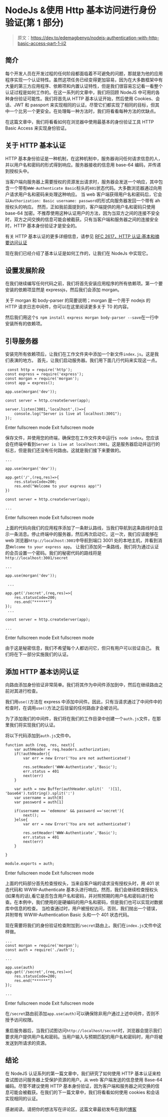 # NodeJs &使用 Http 基本访问进行身份验证(第 1 部分)

> 原文：<https://dev.to/edemagbenyo/nodejs-authentication-with-http-basic-access-part-1-ii2>

## 简介

每个开发人员在开发过程的任何阶段都面临着不可避免的问题，那就是为他的应用程序实现一个认证特性。虽然这项任务已经变得更加容易，因为在大多数框架中有大量的第三方应用程序、依赖项和内置认证特性，但是我们很容易忘记看一看整个认证过程是如何工作的。在这一系列的文章中，我们将回顾 NodeJS 中可用的各种身份验证可能性。我们将首先从 HTTP 基本认证开始，然后使用 Cookies、会话、JWT 和 passport 来实现相同的认证。尽管它们都实现了相同的目标，但其中一个比另一个更安全。在处理每一种方法时，我们将看看每种方法的优缺点。

在这篇文章中，我们将看看如何在浏览器中使用最基本的身份验证工具 HTTP Basic Access 来实现身份验证。

## 关于 HTTP 基本认证

HTTP 基本身份验证是一种机制，在这种机制中，服务器询问任何请求信息的人，并以用户名和密码的形式得到响应。服务器接收的信息用 base-64 编码，并传递到授权头中。

当客户端向服务器上需要授权的资源发出请求时，服务器会发送一个响应，其中包含一个带有`WWW-Authenticate Basic`标头的`401`状态代码。大多数浏览器通过向用户请求用户名和密码来处理这种响应。
当 web 客户端获得用户名和密码后，它会以`Authorization: Basic username: password`的形式向服务器发回一个带有 ah 授权头的响应。
然而，正如我前面提到的，客户端提供的用户名和密码只使用 base-64 加密。不推荐使用这种认证用户的方法，因为当双方之间的连接不安全时，双方之间交换的信息可能会被截获。只有当客户端和服务器之间的连接安全时，HTTP 基本身份验证才是安全的。

有关 HTTP 基本认证的更多详细信息，请参见 [RFC 2617，HTTP 认证:基本和摘要访问认证](http://www.ietf.org/rfc/rfc2617.txt)

现在我们已经介绍了基本认证是如何工作的，让我们在 NodeJs 中实现它。

## 设置发展阶段

在我们继续编写任何代码之前，我们将首先安装应用程序的所有依赖项。第一个要安装的依赖项显然是 expressjs，然后我们会添加 morgan。

关于 morgan 和 body-parser 的简要说明；morgan 是一个用于 nodejs 的 HTTP 请求日志中间件，你可以在这里阅读更多关于 T0 的内容。

然后我们用这个`$ npm install express morgan body-parser --save`在一行中安装所有的依赖项。

## 引导服务器

安装完所有依赖项后，让我们在工作文件夹中添加一个新文件`index.js`。这是我们表演的地方。
首先，让我们启动服务器。我们用下面几行代码来实现这一点。

```
 const http = require('http');
const express = require('express');
const morgan = require('morgan');
const app = express();

app.use(morgan('dev'));

const server = http.createServer(app);

server.listen(3001,'localhost',()=>{
    console.log("Server is live at localhost:3001");
}); 
```

Enter fullscreen mode Exit fullscreen mode

保存文件，并使用您的终端，确保您在工作文件夹中运行`$ node index`。您应该会在终端中看到`Server is live at localhost:3001`。这是服务器启动并运行的标志，但是我们还没有任何路由。这就是我们接下来要做的。

```
...

app.use(morgan('dev'));

app.get('/',(req,res)=>{
    res.statusCode=200;
    res.end("Welcome to your express app!")
})

const server = http.createServer(app);

... 
```

Enter fullscreen mode Exit fullscreen mode

上面的代码向我们的应用程序添加了一条默认路线，当我们导航到这条路线时会显示一条消息。停止终端中的服务器，然后再次启动它。这一次，我们应该能够在 web 浏览器`http://localhost:3001`中导航到端口 3001 处的本地主机，并看到消息`Welcome to your express app`。
让我们添加另一条路线，我们将为通过认证的会员设置一个密码。我们的秘密代码的路线将是`http://localhost:3001/secret`

```
...

app.use(morgan('dev'));

 ...

app.get('/secret',(req,res)=>{
    res.statusCode=200;
    res.end("******")
});
 ...

const server = http.createServer(app);

... 
```

Enter fullscreen mode Exit fullscreen mode

由于这是秘密信息，我们不希望每个人都访问它，但只有用户可以验证自己。
我们将在下一部分实施我们的认证。

## 添加 HTTP 基本访问认证

向路由添加身份验证非常简单。我们将其作为中间件添加到中，然后在继续路由之前对其进行检查。

我们用`use()`方法在 express 中添加中间件。因此，只有当请求通过了中间件中的检查时，在调用`use()`方法之后驻留的任何路由才会被访问。

为了添加我们的中间件，我们将在我们的工作目录中创建一个`auth.js`文件，在那里我们将实现我们的认证。

将以下代码添加到`auth.js`文件中。

```
function auth (req, res, next){
    var authHeader = req.headers.authorization;
    if(!authHeader){
        var err = new Error('You are not authenticated')

        res.setHeader('WWW-Authenticate','Basic');
        err.status = 401
        next(err)
    }

    var auth = new Buffer(authHeader.split('  ')[1], 'base64').toString().split(':')
    var username = auth[0]
    var password = auth[1]

    if(username == 'edemone' && password =='secret'){
        next();
    }else{
        var err = new Error('You are not authenticated')

        res.setHeader('WWW-Authenticate','Basic');
        err.status = 401
        next(err)
    }

}

module.exports = auth; 
```

Enter fullscreen mode Exit fullscreen mode

上面的代码部分首先检查授权头，当来自客户端的请求没有授权头时，用 401 状态代码和 WWW-Authenticate 基本头进行响应。然而，我们会继续检查授权头(如果有的话),看它是否包含用户名和密码，并对照预期的用户名和密码进行检查。在本例中，我们使用的是硬编码的用户名和密码，但是我们也可以实现对数据库中信息的检查。
当检查通过时，用户被授权访问，否则，我们抛出一个错误，并附带有 WWW-Authentication Basic 头和一个 401 状态代码。

现在需要将我们的身份验证检查附加到`/secret`路由上。我们在`index.js`文件中这样做。

```
...
const morgan = require('morgan');
const auth = require('./auth');

...

app.use(auth)
app.get('/secret',(req,res)=>{
    res.statusCode=200;
    res.end("******")
});

... 
```

Enter fullscreen mode Exit fullscreen mode

在`/secret`路由前添加`app.use(auth)`可以确保除非用户通过上述中间件，否则不授予访问权限。

重启服务器后，当我们试图访问`http://localhost/secret`时，浏览器会提示我们要求用户提供用户名和密码。当用户输入与预期匹配的用户名和密码时，用户将被发送到所请求的资源。

## 结论

在 NodeJS 认证系列的第一篇文章中，我们研究了如何使用 HTTP 基本认证来检查试图访问服务器上受保护资源的用户。从 web 客户端发送的信息使用 Base-64 编码。尽管不建议使用 HTTP 基本身份验证，因为客户端和服务器之间交换的信息可能会被截获。在我们的下一篇文章中，我们将看看如何使用 cookies 和会话实现相同的认证。

感谢阅读。请把你的想法写在评论区。这篇文章最初发布在我的[博客](http://edemagbenyo.com/nodejs/authentication/http/2019/07/29/nodejs-authentication-with-http-basic-auth.html)